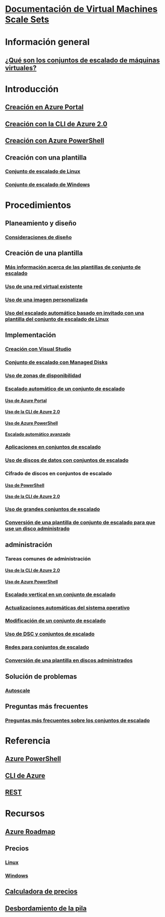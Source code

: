 # [Documentación de Virtual Machines Scale Sets](index.md)

# Información general
## [¿Qué son los conjuntos de escalado de máquinas virtuales?](virtual-machine-scale-sets-overview.md)

# Introducción
## [Creación en Azure Portal](virtual-machine-scale-sets-create-portal.md)
## [Creación con la CLI de Azure 2.0](virtual-machine-scale-sets-create-cli.md)
## [Creación con Azure PowerShell](virtual-machine-scale-sets-create-powershell.md)
## Creación con una plantilla
### [Conjunto de escalado de Linux](virtual-machine-scale-sets-create-template-linux.md)
### [Conjunto de escalado de Windows](virtual-machine-scale-sets-create-template-windows.md)

# Procedimientos
## Planeamiento y diseño
### [Consideraciones de diseño](virtual-machine-scale-sets-design-overview.md)

## Creación de una plantilla
### [Más información acerca de las plantillas de conjunto de escalado](virtual-machine-scale-sets-mvss-start.md)
### [Uso de una red virtual existente](virtual-machine-scale-sets-mvss-existing-vnet.md)
### [Uso de una imagen personalizada](virtual-machine-scale-sets-mvss-custom-image.md)
### [Uso del escalado automático basado en invitado con una plantilla del conjunto de escalado de Linux](virtual-machine-scale-sets-mvss-guest-based-autoscale-linux.md)

## Implementación
### [Creación con Visual Studio](virtual-machine-scale-sets-vs-create.md)
### [Conjunto de escalado con Managed Disks](virtual-machine-scale-sets-managed-disks.md)
### [Uso de zonas de disponibilidad](virtual-machine-scale-sets-use-availability-zones.md)
### [Escalado automático de un conjunto de escalado](virtual-machine-scale-sets-autoscale-overview.md)
#### [Uso de Azure Portal](virtual-machine-scale-sets-autoscale-portal.md)
#### [Uso de la CLI de Azure 2.0](virtual-machine-scale-sets-autoscale-cli.md)
#### [Uso de Azure PowerShell](virtual-machine-scale-sets-autoscale-powershell.md)
#### [Escalado automático avanzado](../monitoring-and-diagnostics/insights-advanced-autoscale-virtual-machine-scale-sets.md)
### [Aplicaciones en conjuntos de escalado](virtual-machine-scale-sets-deploy-app.md)
### [Uso de discos de datos con conjuntos de escalado](virtual-machine-scale-sets-attached-disks.md)
### Cifrado de discos en conjuntos de escalado
#### [Uso de PowerShell](virtual-machine-scale-sets-encrypt-disks-ps.md)
#### [Uso de la CLI de Azure 2.0](virtual-machine-scale-sets-encrypt-disks-cli.md)
### [Uso de grandes conjuntos de escalado](virtual-machine-scale-sets-placement-groups.md)
### [Conversión de una plantilla de conjunto de escalado para que use un disco administrado](virtual-machine-scale-sets-convert-template-to-md.md)

## administración
### Tareas comunes de administración
#### [Uso de la CLI de Azure 2.0](virtual-machine-scale-sets-manage-cli.md)
#### [Uso de Azure PowerShell](virtual-machine-scale-sets-manage-powershell.md)
### [Escalado vertical en un conjunto de escalado](virtual-machine-scale-sets-vertical-scale-reprovision.md)
### [Actualizaciones automáticas del sistema operativo](virtual-machine-scale-sets-automatic-upgrade.md)
### [Modificación de un conjunto de escalado](virtual-machine-scale-sets-upgrade-scale-set.md)
### [Uso de DSC y conjuntos de escalado](virtual-machine-scale-sets-dsc.md)
### [Redes para conjuntos de escalado](virtual-machine-scale-sets-networking.md)
### [Conversión de una plantilla en discos administrados](virtual-machine-scale-sets-convert-template-to-md.md)

## Solución de problemas
### [Autoscale](virtual-machine-scale-sets-troubleshoot.md)

## Preguntas más frecuentes
### [Preguntas más frecuentes sobre los conjuntos de escalado](virtual-machine-scale-sets-faq.md)

# Referencia
## [Azure PowerShell](/powershell/azure/overview)
## [CLI de Azure](../virtual-machines/azure-cli-arm-commands.md)
## [REST](/rest/api/virtualmachinescalesets/)

# Recursos
## [Azure Roadmap](https://azure.microsoft.com/roadmap/?category=compute)
## Precios 
### [Linux](https://azure.microsoft.com/pricing/details/virtual-machine-scale-sets/linux/)
### [Windows](https://azure.microsoft.com/pricing/details/virtual-machine-scale-sets/windows/)
## [Calculadora de precios](https://azure.microsoft.com/pricing/calculator/)
## [Desbordamiento de la pila](http://stackoverflow.com/questions/tagged/azure-vm-scale-set)
